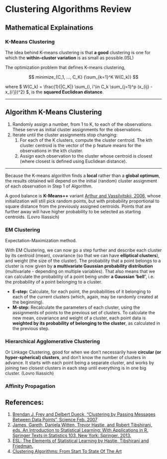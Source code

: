 # Clustering Algorithms Review

## Mathematical Explainations

### K-Means Clustering

The idea behind K-means clustering is that **a good** clustering is one for which the **within-cluster variation** is as small as possible.(ISL) 

The optimization problem that defines K-means clustering,

$$ minimize_{C_1, ..., C_K} {\sum_{k=1}^K W(C_k)} $$

where $ W(C_k) = \frac{1}{|C_K|} \sum_{i, i'\in C_k \sum_{j=1}^p (x_{ij} -  x_{i'j})^2} $, is the **squared Euclidean distance**.

---
Algorithm K-Means Clustering
---
1. Randomly assign a number, from 1 to K, to each of the observations. These serve as initial cluster assignments for the observations. 
2. Iterate until the cluster assignments stop changing:
    1. For each of the K clusters, compute the cluster centroid. The kth cluster centroid is the vector of the p feature means for the observations in the kth cluster.
    2. Assign each observation to the cluster whose centroid is closest (where closest is defined using Euclidean distance).
---

Because the K-means algorithm finds a **local** rather than a **global optimum**, the results obtained will depend on the initial (random) cluster assignment of each observation in Step 1 of Algorithm.

A good balance is **K-Means++** variant [Arthur and Vassilvitskii, 2006](http://ilpubs.stanford.edu:8090/778/1/2006-13.pdf), whose initialization will still pick random points, but with probability proportional to square distance from the previously assigned centroids. Points that are further away will have higher probability to be selected as starting centroids. (Lovro Iliassich)

### EM Clustering

Expectation-Maximization method. 

With EM Clustering, we can now go a step further and describe each cluster by its centroid (mean), covariance (so that we can have **elliptical clusters**), and weight (the size of the cluster). The probability that a point belongs to a cluster is now given by **a multivariate Gaussian probability distribution** (multivariate - depending on multiple variables). That also means that we can calculate the probability of a point being under **a Gaussian ‘bell’**, i.e. the probability of a point belonging to a cluster.

- **E-step:** Calculate, for each point, the probabilities of it belonging to each of the current clusters (which, again, may be randomly created at the beginning). 
- **M-step:** Recalculate the parameters of each cluster, using the assignments of points to the previous set of clusters. To calculate the new mean, covariance and weight of a cluster, each point data is **weighted by its probability of belonging to the cluster**, as calculated in the previous step.

### Hierarchical Agglomerative Clustering

Or Linkage Clustering, good for when we don’t necessarily have **circular (or hyper-spherical) clusters**, and don’t know the number of clusters in advance. It starts with each point being a separate cluster, and works by joining two closest clusters in each step until everything is in one big cluster. (Lovro Iliassich)



### Affinity Propagation




## References:

1. [Brendan J. Frey and Delbert Dueck, “Clustering by Passing Messages Between Data Points”, Science Feb. 2007](https://citeseerx.ist.psu.edu/viewdoc/summary?doi=10.1.1.121.3145)
2. [James, Gareth, Daniela Witten, Trevor Hastie, and Robert Tibshirani, eds. An Introduction to Statistical Learning: With Applications in R. Springer Texts in Statistics 103. New York: Springer, 2013.](https://www.statlearning.com/)
3. [ESL: The Elements of Statistical Learning by Hastie, Tibshirani and Friedman.](https://hastie.su.domains/ElemStatLearn/)
4. [Clustering Algorithms: From Start To State Of The Art](https://www.toptal.com/machine-learning/clustering-algorithms)
